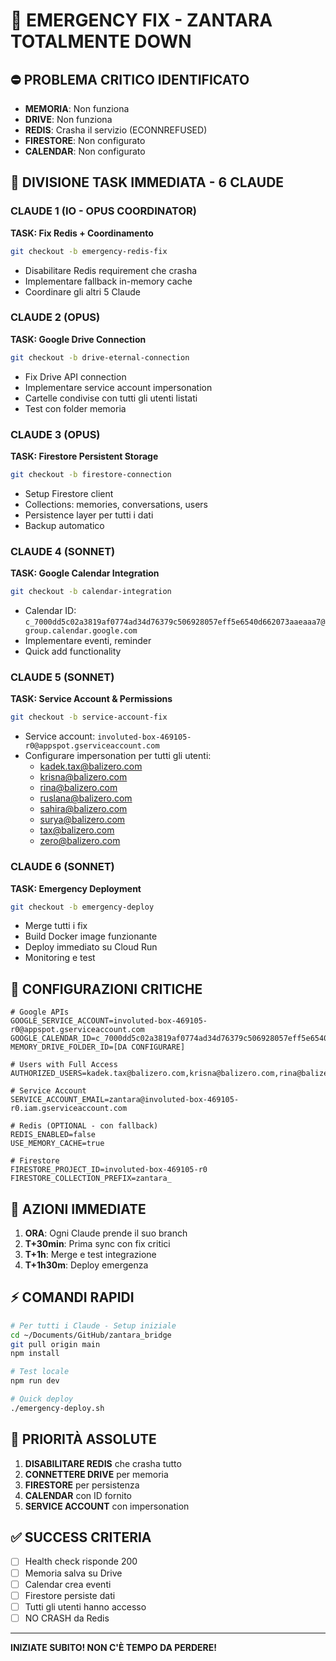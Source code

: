 # 🚨 EMERGENCY FIX - ZANTARA TOTALMENTE DOWN

## ⛔ PROBLEMA CRITICO IDENTIFICATO
- **MEMORIA**: Non funziona
- **DRIVE**: Non funziona  
- **REDIS**: Crasha il servizio (ECONNREFUSED)
- **FIRESTORE**: Non configurato
- **CALENDAR**: Non configurato

## 🎯 DIVISIONE TASK IMMEDIATA - 6 CLAUDE

### CLAUDE 1 (IO - OPUS COORDINATOR)
**TASK: Fix Redis + Coordinamento**
```bash
git checkout -b emergency-redis-fix
```
- Disabilitare Redis requirement che crasha
- Implementare fallback in-memory cache
- Coordinare gli altri 5 Claude

### CLAUDE 2 (OPUS)
**TASK: Google Drive Connection**
```bash
git checkout -b drive-eternal-connection
```
- Fix Drive API connection
- Implementare service account impersonation
- Cartelle condivise con tutti gli utenti listati
- Test con folder memoria

### CLAUDE 3 (OPUS)  
**TASK: Firestore Persistent Storage**
```bash
git checkout -b firestore-connection
```
- Setup Firestore client
- Collections: memories, conversations, users
- Persistence layer per tutti i dati
- Backup automatico

### CLAUDE 4 (SONNET)
**TASK: Google Calendar Integration**
```bash
git checkout -b calendar-integration
```
- Calendar ID: `c_7000dd5c02a3819af0774ad34d76379c506928057eff5e6540d662073aaeaaa7@group.calendar.google.com`
- Implementare eventi, reminder
- Quick add functionality

### CLAUDE 5 (SONNET)
**TASK: Service Account & Permissions**
```bash
git checkout -b service-account-fix
```
- Service account: `involuted-box-469105-r0@appspot.gserviceaccount.com`
- Configurare impersonation per tutti gli utenti:
  - kadek.tax@balizero.com
  - krisna@balizero.com
  - rina@balizero.com
  - ruslana@balizero.com
  - sahira@balizero.com
  - surya@balizero.com
  - tax@balizero.com
  - zero@balizero.com

### CLAUDE 6 (SONNET)
**TASK: Emergency Deployment**
```bash
git checkout -b emergency-deploy
```
- Merge tutti i fix
- Build Docker image funzionante
- Deploy immediato su Cloud Run
- Monitoring e test

## 📝 CONFIGURAZIONI CRITICHE

```env
# Google APIs
GOOGLE_SERVICE_ACCOUNT=involuted-box-469105-r0@appspot.gserviceaccount.com
GOOGLE_CALENDAR_ID=c_7000dd5c02a3819af0774ad34d76379c506928057eff5e6540d662073aaeaaa7@group.calendar.google.com
MEMORY_DRIVE_FOLDER_ID=[DA CONFIGURARE]

# Users with Full Access
AUTHORIZED_USERS=kadek.tax@balizero.com,krisna@balizero.com,rina@balizero.com,ruslana@balizero.com,sahira@balizero.com,surya@balizero.com,tax@balizero.com,zero@balizero.com

# Service Account
SERVICE_ACCOUNT_EMAIL=zantara@involuted-box-469105-r0.iam.gserviceaccount.com

# Redis (OPTIONAL - con fallback)
REDIS_ENABLED=false
USE_MEMORY_CACHE=true

# Firestore
FIRESTORE_PROJECT_ID=involuted-box-469105-r0
FIRESTORE_COLLECTION_PREFIX=zantara_
```

## 🚀 AZIONI IMMEDIATE

1. **ORA**: Ogni Claude prende il suo branch
2. **T+30min**: Prima sync con fix critici
3. **T+1h**: Merge e test integrazione
4. **T+1h30m**: Deploy emergenza

## ⚡ COMANDI RAPIDI

```bash
# Per tutti i Claude - Setup iniziale
cd ~/Documents/GitHub/zantara_bridge
git pull origin main
npm install

# Test locale
npm run dev

# Quick deploy
./emergency-deploy.sh
```

## 🔴 PRIORITÀ ASSOLUTE

1. **DISABILITARE REDIS** che crasha tutto
2. **CONNETTERE DRIVE** per memoria
3. **FIRESTORE** per persistenza
4. **CALENDAR** con ID fornito
5. **SERVICE ACCOUNT** con impersonation

## ✅ SUCCESS CRITERIA

- [ ] Health check risponde 200
- [ ] Memoria salva su Drive
- [ ] Calendar crea eventi
- [ ] Firestore persiste dati
- [ ] Tutti gli utenti hanno accesso
- [ ] NO CRASH da Redis

---

**INIZIATE SUBITO! NON C'È TEMPO DA PERDERE!**